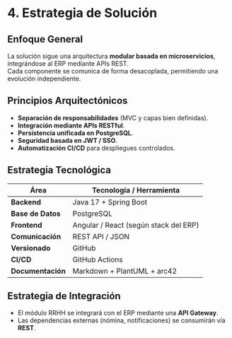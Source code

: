 # 4. Estrategia de Solución

## Enfoque General
La solución sigue una arquitectura **modular basada en microservicios**, integrándose al ERP mediante APIs REST.  
Cada componente se comunica de forma desacoplada, permitiendo una evolución independiente.

## Principios Arquitectónicos
- **Separación de responsabilidades** (MVC y capas bien definidas).
- **Integración mediante APIs RESTful**.
- **Persistencia unificada en PostgreSQL**.
- **Seguridad basada en JWT / SSO**.
- **Automatización CI/CD** para despliegues controlados.

## Estrategia Tecnológica
| Área | Tecnología / Herramienta |
|------|---------------------------|
| **Backend** | Java 17 + Spring Boot |
| **Base de Datos** | PostgreSQL |
| **Frontend** | Angular / React (según stack del ERP) |
| **Comunicación** | REST API / JSON |
| **Versionado** | GitHub |
| **CI/CD** | GitHub Actions |
| **Documentación** | Markdown + PlantUML + arc42 |

## Estrategia de Integración
- El módulo RRHH se integrará con el ERP mediante una **API Gateway**.
- Las dependencias externas (nómina, notificaciones) se consumirán vía **REST**.
